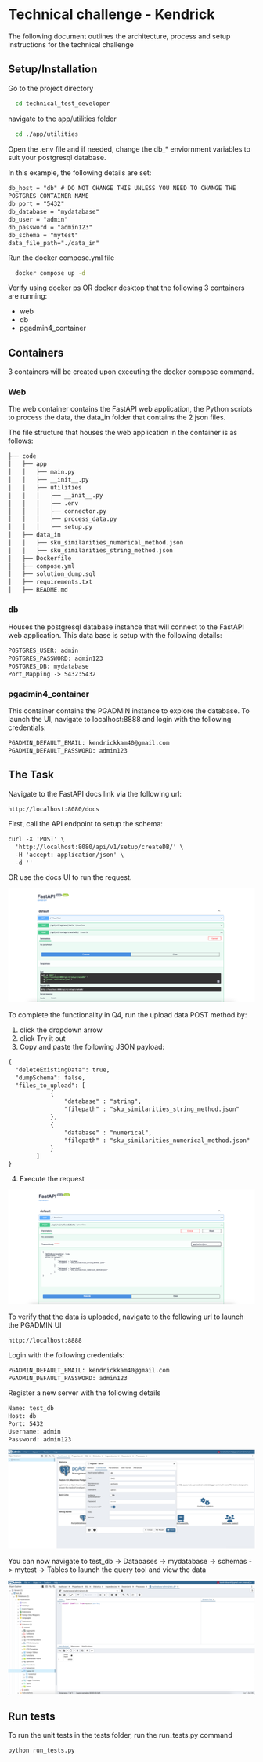 
# Technical challenge - Kendrick

The following document outlines the architecture, process and setup instructions for the technical challenge



## Setup/Installation

Go to the project directory

```bash
  cd technical_test_developer
```

navigate to the app/utilities folder

```bash
  cd ./app/utilities
```

Open the .env file and if needed, change the db_* enviornment variables to suit your postgresql database.

In this example, the following details are set:
```
db_host = "db" # DO NOT CHANGE THIS UNLESS YOU NEED TO CHANGE THE POSTGRES CONTAINER NAME
db_port = "5432"
db_database = "mydatabase"
db_user = "admin"
db_password = "admin123"
db_schema = "mytest"
data_file_path="./data_in"
```

Run the docker compose.yml file

```bash
  docker compose up -d
```
Verify using docker ps OR docker desktop that the following 3 containers are running:
- web
- db
- pgadmin4_container


## Containers

3 containers will be created upon executing the docker compose command.

### Web

The web container contains the FastAPI web application, the Python scripts to process the data, the data_in folder that contains the 2 json files.

The file structure that houses the web application in the container is as follows:

```
├── code
│   ├── app
│   │   ├── main.py
│   │   ├── __init__.py
│   │   ├── utilities
│   │   │   ├── __init__.py
│   │   │   ├── .env
│   │   │   ├── connector.py
│   │   │   ├── process_data.py
│   │   │   ├── setup.py
│   ├── data_in
│   │   ├── sku_similarities_numerical_method.json
│   │   ├── sku_similarities_string_method.json
│   ├── Dockerfile
│   ├── compose.yml
│   ├── solution_dump.sql
│   ├── requirements.txt
│   ├── README.md
```

### db

Houses the postgresql database instance that will connect to the FastAPI web application.
This data base is setup with the following details:

```
POSTGRES_USER: admin
POSTGRES_PASSWORD: admin123
POSTGRES_DB: mydatabase
Port_Mapping -> 5432:5432
```

### pgadmin4_container

This container contains the PGADMIN instance to explore the database. To launch the UI, navigate to localhost:8888 and login with the following credentials:

```
PGADMIN_DEFAULT_EMAIL: kendrickkam40@gmail.com
PGADMIN_DEFAULT_PASSWORD: admin123
```
## The Task
Navigate to the FastAPI docs link via the following url:
```
http://localhost:8080/docs
```

First, call the API endpoint to setup the schema:
```
curl -X 'POST' \
  'http://localhost:8080/api/v1/setup/createDB/' \
  -H 'accept: application/json' \
  -d ''
```
OR use the docs UI to run the request.

![example execute setup](./images/fastapi_setup.png)

To complete the functionality in Q4, run the upload data POST method by:
1. click the dropdown arrow
2. click Try it out
3. Copy and paste the following JSON payload:
```
{
  "deleteExistingData": true,
  "dumpSchema": false,
  "files_to_upload": [
            {
                "database" : "string",
                "filepath" : "sku_similarities_string_method.json"
            },
            {
                "database" : "numerical",
                "filepath" : "sku_similarities_numerical_method.json"
            }
        ]
}
```
4. Execute the request

![example execute data load](./images/fastapi_upload.png)

To verify that the data is uploaded, navigate to the following url to launch the PGADMIN UI
```
http://localhost:8888
```

Login with the following credentials:
```
PGADMIN_DEFAULT_EMAIL: kendrickkam40@gmail.com
PGADMIN_DEFAULT_PASSWORD: admin123
```
Register a new server with the following details
```
Name: test_db
Host: db
Port: 5432
Username: admin
Password: admin123
```

![example server setup](./images/pgadmin_server.png)

You can now navigate to test_db -> Databases -> mydatabase -> schemas -> mytest -> Tables to launch the query tool and view the data

![example query data](./images/pgadmin_query.png)


## Run tests

To run the unit tests in the tests folder, run the run_tests.py command

```
python run_tests.py
```